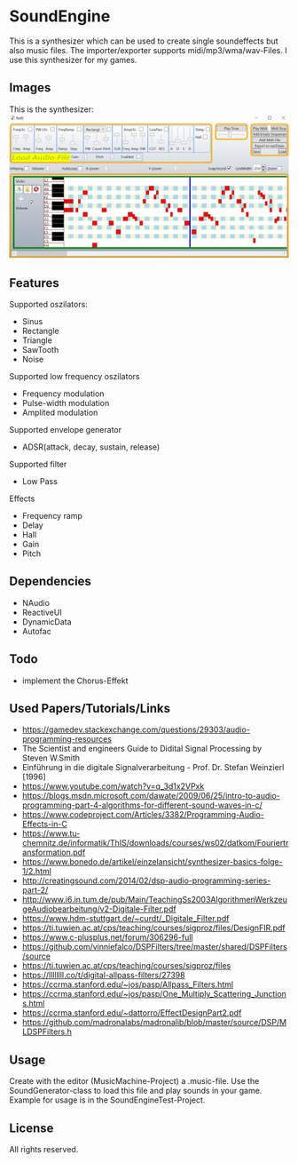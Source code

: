 SoundEngine
============
This is a synthesizer which can be used to create single soundeffects but also music files. The importer/exporter supports midi/mp3/wma/wav-Files. I use this synthesizer for my games.

Images
------
This is the synthesizer:
![Screenshoot](./Data/Images/Screenshoot.JPG)


Features
--------
Supported oszilators:
* Sinus
* Rectangle
* Triangle
* SawTooth
* Noise

Supported low frequency oszilators
* Frequency modulation
* Pulse-width modulation
* Amplited modulation

Supported envelope generator
* ADSR(attack, decay, sustain, release)

Supported filter
* Low Pass

Effects
* Frequency ramp
* Delay
* Hall
* Gain
* Pitch

Dependencies
------------
* NAudio
* ReactiveUI
* DynamicData
* Autofac

Todo
----
* implement the Chorus-Effekt


Used Papers/Tutorials/Links
---------------------------
* https://gamedev.stackexchange.com/questions/29303/audio-programming-resources
* The Scientist and engineers Guide to Didital Signal Processing by Steven W.Smith
* Einführung in die digitale Signalverarbeitung - Prof. Dr. Stefan Weinzierl [1996]
* https://www.youtube.com/watch?v=q_3d1x2VPxk
* https://blogs.msdn.microsoft.com/dawate/2009/06/25/intro-to-audio-programming-part-4-algorithms-for-different-sound-waves-in-c/
* https://www.codeproject.com/Articles/3382/Programming-Audio-Effects-in-C
* https://www.tu-chemnitz.de/informatik/ThIS/downloads/courses/ws02/datkom/Fouriertransformation.pdf
* https://www.bonedo.de/artikel/einzelansicht/synthesizer-basics-folge-1/2.html
* http://creatingsound.com/2014/02/dsp-audio-programming-series-part-2/
* http://www.i6.in.tum.de/pub/Main/TeachingSs2003AlgorithmenWerkzeugeAudiobearbeitung/v2-Digitale-Filter.pdf
* https://www.hdm-stuttgart.de/~curdt/_Digitale_Filter.pdf
* https://ti.tuwien.ac.at/cps/teaching/courses/sigproz/files/DesignFIR.pdf
* https://www.c-plusplus.net/forum/306296-full 
* https://github.com/vinniefalco/DSPFilters/tree/master/shared/DSPFilters/source
* https://ti.tuwien.ac.at/cps/teaching/courses/sigproz/files
* https://llllllll.co/t/digital-allpass-filters/27398
* https://ccrma.stanford.edu/~jos/pasp/Allpass_Filters.html
* https://ccrma.stanford.edu/~jos/pasp/One_Multiply_Scattering_Junctions.html
* https://ccrma.stanford.edu/~dattorro/EffectDesignPart2.pdf
* https://github.com/madronalabs/madronalib/blob/master/source/DSP/MLDSPFilters.h

Usage
-----
Create with the editor (MusicMachine-Project) a .music-file. Use the SoundGenerator-class to load this file and play sounds in your game.
Example for usage is in the SoundEngineTest-Project. 

License
-------

All rights reserved.
